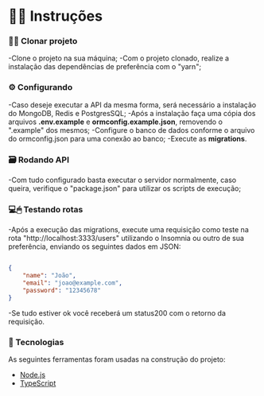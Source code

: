# 👨‍🏫 Instruções


### 👨‍💻 Clonar projeto

-Clone o projeto na sua máquina; 
-Com o projeto clonado, realize a instalação das dependências de preferência com o "yarn";

### ⚙ Configurando 

-Caso deseje executar a API da mesma forma, será necessário a instalação do MongoDB, Redis e PostgresSQL;
-Após a instalação faça uma cópia dos arquivos <b>.env.example</b> e <b>ormconfig.example.json</b>, removendo o ".example" dos mesmos;
-Configure o banco de dados conforme o arquivo do ormconfig.json para uma conexão ao banco;
-Execute as <b>migrations</b>.

### 🗃 Rodando API

-Com tudo configurado basta executar o servidor normalmente, caso queira, verifique o "package.json" para utilizar os scripts de execução;

### 💻🖱 Testando rotas

-Após a execução das migrations, execute uma requisição como teste na rota "http://localhost:3333/users" utilizando o Insomnia ou outro de sua preferência, enviando os seguintes dados em JSON:

```JSON

{
	"name": "João",
	"email": "joao@example.com",
	"password": "12345678"
} 

```

-Se tudo estiver ok você receberá um status200 com o retorno da requisição.

### 🔗 Tecnologias

As seguintes ferramentas foram usadas na construção do projeto:

- [Node.js](https://nodejs.org/en/)
- [TypeScript](https://www.typescriptlang.org/)



